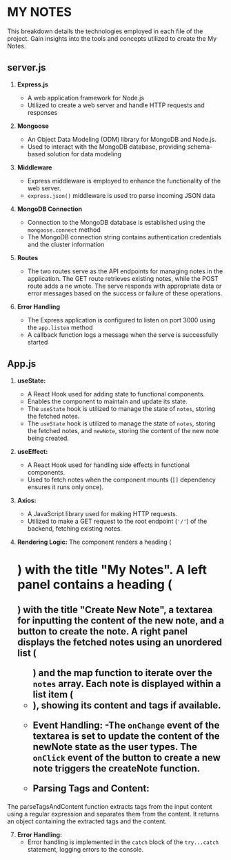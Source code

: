 # MY NOTES 

This breakdown details the technologies employed in each file of the project. Gain insights into the tools and concepts utilized to create the My Notes.

## server.js

1. **Express.js** 
    - A web application framework for Node.js
    - Utilized to create a web server and handle HTTP requests and responses 

2. **Mongoose**
    - An Object Data Modeling (ODM) library for MongoDB and Node.js. 
    - Used to interact with the MongoDB database, providing schema-based solution for data modeling 

3. **Middleware**
    - Express middleware is employed to enhance the functionality of the web server. 
    - `express.json()` middleware is used tro parse incoming JSON data 

4. **MongoDB Connection**
    - Connection to the MongoDB database is established using the `mongoose.connect` method 
    - The MongoDB connection string contains authentication credentials and the cluster information 
   
5. **Routes**
   - The two routes serve as the API endpoints for managing notes in the application. The GET route retrieves existing notes, while the POST route adds a ne wnote. The serve responds with appropriate data or error messages based on the success or failure of these operations. 

6. **Error Handling**
    - The Express application is configured to listen on port 3000 using the `app.listen` method 
    - A callback function logs a message when the serve is successfully started 


## App.js

1. **useState:**
   - A React Hook used for adding state to functional components.
   - Enables the component to maintain and update its state.
   - The `useState` hook is utilized to manage the state of `notes`, storing the fetched notes.
   - The `useState` hook is utilized to manage the state of `notes`, storing the fetched notes, and `newNote`, storing the content of the new note being created.

2. **useEffect:**
   - A React Hook used for handling side effects in functional components.
   - Used to fetch notes when the component mounts (`[]` dependency ensures it runs only once).

3. **Axios:**
   - A JavaScript library used for making HTTP requests.
   - Utilized to make a GET request to the root endpoint (`'/'`) of the backend, fetching existing notes.

4. **Rendering Logic:**
   The component renders a heading (<h1>) with the title "My Notes".
A left panel contains a heading (<h2>) with the title "Create New Note", a textarea for inputting the content of the new note, and a button to create the note.
A right panel displays the fetched notes using an unordered list (<ul>) and the map function to iterate over the `notes` array.
Each note is displayed within a list item (<li>), showing its content and tags if available.

5. **Event Handling:**
   -The `onChange` event of the textarea is set to update the content of the newNote state as the user types.
The `onClick` event of the button to create a new note triggers the createNote function.

6. **Parsing Tags and Content**:

The parseTagsAndContent function extracts tags from the input content using a regular expression and separates them from the content.
It returns an object containing the extracted tags and the content.

7. **Error Handling:**
   - Error handling is implemented in the `catch` block of the `try...catch` statement, logging errors to the console.


